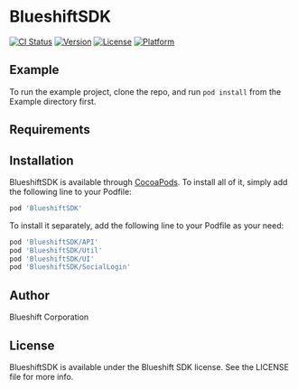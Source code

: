 # BlueshiftSDK

[![CI Status](https://img.shields.io/travis/blueshiftcorp/BlueshiftSDK.svg?style=flat)](https://travis-ci.org/blueshiftcorp/BlueshiftSDK)
[![Version](https://img.shields.io/cocoapods/v/BlueshiftSDK.svg?style=flat)](https://cocoapods.org/pods/BlueshiftSDK)
[![License](https://img.shields.io/cocoapods/l/BlueshiftSDK.svg?style=flat)](https://cocoapods.org/pods/BlueshiftSDK)
[![Platform](https://img.shields.io/cocoapods/p/BlueshiftSDK.svg?style=flat)](https://cocoapods.org/pods/BlueshiftSDK)

## Example

To run the example project, clone the repo, and run `pod install` from the Example directory first.

## Requirements

## Installation

BlueshiftSDK is available through [CocoaPods](https://cocoapods.org). To install all of it, simply add the following line to your Podfile:

```ruby
pod 'BlueshiftSDK'
```

To install it separately, add the following line to your Podfile as your need:

```ruby
pod 'BlueshiftSDK/API'
pod 'BlueshiftSDK/Util'
pod 'BlueshiftSDK/UI'
pod 'BlueshiftSDK/SocialLogin'
```

## Author

Blueshift Corporation

## License

BlueshiftSDK is available under the Blueshift SDK license. See the LICENSE file for more info.
